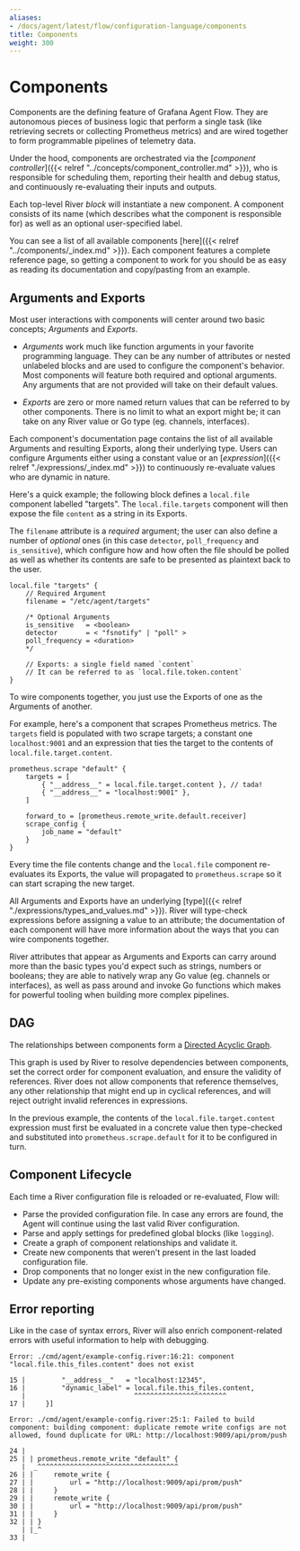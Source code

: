 ```yaml
---
aliases:
- /docs/agent/latest/flow/configuration-language/components
title: Components
weight: 300
---
```


# Components
Components are the defining feature of Grafana Agent Flow. They are autonomous
pieces of business logic that perform a single task (like retrieving secrets or
collecting Prometheus metrics) and are wired together to form programmable
pipelines of telemetry data.

Under the hood, components are orchestrated via the [_component
controller_]({{< relref "../concepts/component_controller.md" >}}), who is
responsible for scheduling them, reporting their health and debug status, and
continuously re-evaluating their inputs and outputs.

Each top-level River _block_ will instantiate a new component. A component
consists of its name (which describes what the component is responsible for) as
well as an optional user-specified label.

You can see a list of all available components [here]({{< relref "../components/_index.md" >}}).
Each component features a complete reference page, so getting a component to
work for you should be as easy as reading its documentation and copy/pasting
from an example.

## Arguments and Exports
Most user interactions with components will center around two basic concepts;
_Arguments_ and _Exports_.

* _Arguments_ work much like function arguments in your favorite programming
 language. They can be any number of attributes or nested unlabeled blocks and
are used to configure the component's behavior. Most components will feature
both required and optional arguments. Any arguments that are not provided will
take on their default values.

* _Exports_ are zero or more named return values that can be referred to by
 other components. There is no limit to what an export might be; it can take on
any River value or Go type (eg. channels, interfaces).

Each component's documentation page contains the list of all available
Arguments and resulting Exports, along their underlying type. Users can
configure Arguments either using a constant value or an
[_expression_]({{< relref "./expressions/_index.md" >}}) to continuously
re-evaluate values who are dynamic in nature.

Here's a quick example; the following block defines a `local.file` component
labelled "targets". The `local.file.targets` component will then expose the
file `content` as a string in its Exports.

The `filename` attribute is a _required_ argument; the user can also define a
number of _optional_ ones (in this case  `detector`, `poll_frequency` and
`is_sensitive`), which configure how and how often the file should be polled
as well as whether its contents are safe to be presented as plaintext back to
the user.

```river
local.file "targets" {
	// Required Argument
	filename = "/etc/agent/targets" 

	/* Optional Arguments
	is_sensitive   = <boolean>
	detector       = < "fsnotify" | "poll" >
	poll_frequency = <duration> 
	*/

	// Exports: a single field named `content`
	// It can be referred to as `local.file.token.content`
}
```

To wire components together, you just use the Exports of one as the Arguments
of another.

For example, here's a component that scrapes Prometheus metrics. The `targets`
field is populated with two scrape targets; a constant one `localhost:9001` and
an expression that ties the target to the contents of
`local.file.target.content`.

```river
prometheus.scrape "default" {
	targets = [
		{ "__address__" = local.file.target.content }, // tada!
		{ "__address__" = "localhost:9001" },
	] 

	forward_to = [prometheus.remote_write.default.receiver]
	scrape_config {
		job_name = "default"
	}
}
```

Every time the file contents change and the `local.file` component re-evaluates
its Exports, the value will propagated to `prometheus.scrape` so it can start
scraping the new target.

All Arguments and Exports have an underlying [type]({{< relref "./expressions/types_and_values.md" >}}).
River will type-check expressions before assigning a value to an attribute; the
documentation of each component will have more information about the ways that
you can wire components together.

River attributes that appear as Arguments and Exports can carry around more
than the basic types you'd expect such as strings, numbers or booleans; they
are able to natively wrap any Go value (eg. channels or interfaces), as well as
pass around and invoke Go functions which makes for powerful tooling when
building more complex pipelines.

## DAG
The relationships between components form a [Directed Acyclic Graph](https://en.wikipedia.org/wiki/Directed_acyclic_graph).

This graph is used by River to resolve dependencies between components, set the
correct order for component evaluation, and ensure the validity of references.
River does not allow components that reference themselves, any other
relationship that might end up in cyclical references, and will reject outright
invalid references in expressions.

In the previous example, the contents of the `local.file.target.content`
expression must first be evaluated in a concrete value then type-checked and
substituted into `prometheus.scrape.default` for it to be configured in turn.

## Component Lifecycle
Each time a River configuration file is reloaded or re-evaluated, Flow will:

- Parse the provided configuration file. In case any errors are found, the
  Agent will continue using the last valid River configuration.
- Parse and apply settings for predefined global blocks (like `logging`).
- Create a graph of component relationships and validate it.
- Create new components that weren't present in the last loaded configuration
  file.
- Drop components that no longer exist in the new configuration file.
- Update any pre-existing components whose arguments have changed.

## Error reporting
Like in the case of syntax errors, River will also enrich component-related
errors with useful information to help with debugging.

```
Error: ./cmd/agent/example-config.river:16:21: component "local.file.this_files.content" does not exist

15 |         "__address__"   = "localhost:12345",
16 |         "dynamic_label" = local.file.this_files.content,
   |                           ^^^^^^^^^^^^^^^^^^^^^^^
17 |     }]

Error: ./cmd/agent/example-config.river:25:1: Failed to build component: building component: duplicate remote write configs are not allowed, found duplicate for URL: http://localhost:9009/api/prom/push

24 |
25 | | prometheus.remote_write "default" {
   |  _^^^^^^^^^^^^^^^^^^^^^^^^^^^^^^^^^^^
26 | |     remote_write {
27 | |         url = "http://localhost:9009/api/prom/push"
28 | |     }
29 | |     remote_write {
30 | |         url = "http://localhost:9009/api/prom/push"
31 | |     }
32 | | }
   | |_^
33 |
```
